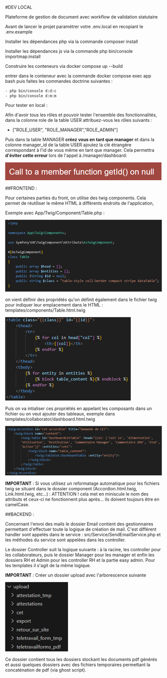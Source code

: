 #DEV LOCAL

Plateforme de gestion de document avec workflow de validation statutaire

Avant de lancer le projet paramétrer votre .env.local en recopiant le .env.example

Installer les dépendances php via la commande composer install

Installer les dépendances js via la commande php bin/console importmap:install

Construire les conteneurs via docker compose up --build 

entrer dans le conteneur avec la commande docker compose exec app bash puis faites les commandes doctrine suivantes :

    - php bin/console d:d:c 
    - php bin/console d:m:m

Pour tester en local :

Afin d'avoir tous les rôles et pouvoir tester l'ensemble des fonctionnalités, dans la colonne role de la table USER attribuez-vous les rôles suivants :
- ["ROLE_USER", "ROLE_MANAGER","ROLE_ADMIN"]

Puis dans la table MANAGER **créez vous en tant que manager** et dans la colonne manager_id de la table USER ajoutez la clé étrangère correspondant à l'id de vous même en tant que manager.
Cela permettra **d'éviter cette erreur** lors de l'appel à /manager/dashboard:

![alt text](screenshot/image-3.png)

##FRONTEND :

Pour certaines parties du front, on utilise des twig components. Cela permet de réutiliser le même HTML à différents endroits de l'application, 

Exemple avec App/Twig/Component/Table.php :

![alt text](screenshot/image.png)

on vient définir des propriétés qu'on définit également dans le fichier twig pour indiquer leur emplacement dans le HTML : templates/components/Table.html.twig

![alt text](screenshot/image-1.png)


Puis on va intialiser ces propriétés en appelant les composants dans un fichier ou on veut ajouter des tableaux, exemple dans templates/collaborator/dashboard.html.twig

![alt text](screenshot/image-2.png)

**IMPORTANT** : Si vous utilisez un reformatage automatique pour les fichiers twig se situant dans le dossier component (Accordion.html.twig, Link.html.twig, etc...) : ATTENTION ! cela met en miniscule le nom des attributs et ceux-ci ne fonctionnent plus après... ils doivent toujours être en camelCase.

##BACKEND :

Concernant l'envoi des mails le dossier Email contient des gestionnaires permettant d'effectuer toute la logique de création de mail. 
C'est différent handler sont appelés dans le service : src/Service/SendEmailService.php et les méthodes du service sont appelées dans les controller.

Le dossier Controller suit la logique suivante : à la racine, les controller pour les collaborateurs, puis le dossier Manager pour les manager et enfin les dossiers RH et Admin pour les controller RH et la partie easy admin. Pour les templates il s'agit de la même logique.

**IMPORTANT** : Créer un dossier upload avec l'arborescence suivante 

![alt text](screenshot/image-4.png)


Ce dossier contient tous les dossiers stockant les documents pdf générés et aussi quelques dossiers avec des fichiers temporaires permettant la concaténation de pdf (via ghost script).

 